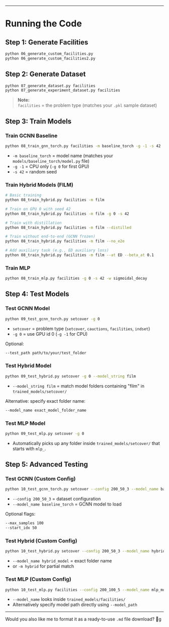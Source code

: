 
---

# Running the Code

## Step 1: Generate Facilities

```bash
python 06_generate_custom_facilities.py
python 06_generate_custom_facilities2.py
```

## Step 2: Generate Dataset

```bash
python 07_generate_dataset.py facilities
python 07_generate_experiment_dataset.py facilities
```

> **Note:**  
> `facilities` = the problem type (matches your `.pkl` sample dataset)

## Step 3: Train Models

### Train GCNN Baseline

```bash
python 08_train_gnn_torch.py facilities -m baseline_torch -g -1 -s 42
```

- `-m baseline_torch` = model name (matches your `models/baseline_torch/model.py` file)
- `-g -1` = CPU only (`-g 0` for first GPU)
- `-s 42` = random seed

### Train Hybrid Models (FILM)

```bash
# Basic training
python 08_train_hybrid.py facilities -m film

# Train on GPU 0 with seed 42
python 08_train_hybrid.py facilities -m film -g 0 -s 42

# Train with distillation
python 08_train_hybrid.py facilities -m film --distilled

# Train without end-to-end (GCNN frozen)
python 08_train_hybrid.py facilities -m film --no_e2e

# Add auxiliary task (e.g., ED auxiliary loss)
python 08_train_hybrid.py facilities -m film --at ED --beta_at 0.1
```

### Train MLP

```bash
python 08_train_mlp.py facilities -g 0 -s 42 -w sigmoidal_decay
```

## Step 4: Test Models

### Test GCNN Model

```bash
python 09_test_gcnn_torch.py setcover -g 0
```

- `setcover` = problem type (`setcover`, `cauctions`, `facilities`, `indset`)
- `-g 0` = use GPU id 0 (`-g -1` for CPU)

Optional:
```bash
--test_path path/to/your/test_folder
```

### Test Hybrid Model

```bash
python 09_test_hybrid.py setcover -g 0 --model_string film
```

- `--model_string film` = match model folders containing "film" in `trained_models/setcover/`

Alternative: specify exact folder name:
```bash
--model_name exact_model_folder_name
```

### Test MLP Model

```bash
python 09_test_mlp.py setcover -g 0
```

- Automatically picks up any folder inside `trained_models/setcover/` that starts with `mlp_`.

## Step 5: Advanced Testing

### Test GCNN (Custom Config)

```bash
python 10_test_gcnn_torch.py setcover --config 200_50_3 --model_name baseline_torch --gpu 0
```

- `--config 200_50_3` = dataset configuration
- `--model_name baseline_torch` = GCNN model to load

Optional flags:
```bash
--max_samples 100
--start_idx 50
```

### Test Hybrid (Custom Config)

```bash
python 10_test_hybrid.py setcover --config 200_50_3 --model_name hybrid_model --gpu 0
```

- `--model_name hybrid_model` = exact folder name
- or `-m hybrid` for partial match

### Test MLP (Custom Config)

```bash
python 10_test_mlp.py facilities --config 200_100_5 --model_name mlp_model --gpu 0
```

- `--model_name` looks inside `trained_models/facilities/`
- Alternatively specify model path directly using `--model_path`

---

Would you also like me to format it as a ready-to-use `.md` file download? 🚀g